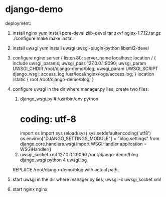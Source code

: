 # django-demo

deployment:

1. install nginx
		yum install pcre-devel zlib-devel
		tar zxvf nginx-1.7.12.tar.gz
		./configure
		make
		make install
2. install uwsgi
		yum install uwsgi uwsgi-plugin-python libxml2-devel
3. configure nginx
     server {
             listen 80;
             server_name localhost;
             location / {
                 include    uwsgi_params;
                 uwsgi_pass  127.0.0.1:9090;
                 uwsgi_param UWSGI_CHDIR  /root/django-demo/blog;
                 uwsgi_param UWSGI_SCRIPT django_wsgi;
                 access_log /usr/local/nginx/logs/access.log;
                 }
             location /static {
               root /root/django-demo/blog;
             }
4. configure uwsgi
	in the dir where manager.py lies, create two files:
	1. django_wsgi.py
        #!/usr/bin/env python
        # coding: utf-8
        import os
        import sys
        reload(sys)
        sys.setdefaultencoding('utf8')
        os.environ["DJANGO_SETTINGS_MODULE"] = "blog.settings"
        from django.core.handlers.wsgi import WSGIHandler
        application = WSGIHandler()
	2. uwsgi_socket.xml
        <uwsgi>
        <socket>127.0.0.1:9090</socket>
        <chdir>/root/django-demo/blog</chdir>
        <module>django_wsgi</module>
        <plugin>python</plugin>
        <processes>4</processes>
        <daemonize>uwsgi.log</daemonize>
        </uwsgi>

   REPLACE /root/django-demo/blog with actual path.

5. start uwsgi
	in the dir where manager.py lies, 
	uwsgi -x uwsgi_socket.xml
6. start nginx
	nginx

